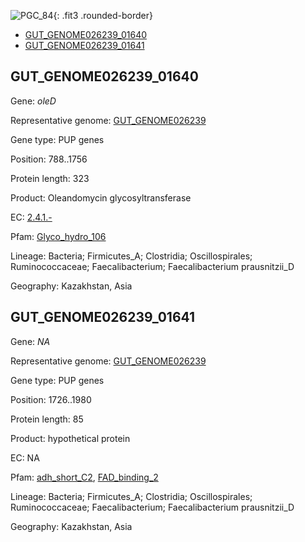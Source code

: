![PGC_84](../static/images/Clusters_figure/PGC_84.jpg){: .fit3 .rounded-border}

<ul id="myTab" class="nav nav-tabs">
  <li class="active">
        <a href="#tab1" data-toggle="tab">GUT_GENOME026239_01640</a>
  </li>
<li><a href="#tab2" data-toggle="tab">GUT_GENOME026239_01641</a></li>
</ul>

<div id="myTabContent" class="tab-content">
  <div class="tab-pane fade in active" id="tab1">

<h2 id="GUT_GENOME026239_01640">GUT_GENOME026239_01640</h2>
<p>Gene: <em>oleD</em>
<p>Representative genome: <a href="https://www.ebi.ac.uk/metagenomics/genomes/MGYG-HGUT-02272">GUT_GENOME026239</a></p>
<p>Gene type: PUP genes</p>
<p>Position: 788..1756</p>
<p>Protein length: 323</p>
<p>Product: Oleandomycin glycosyltransferase</p>
<p>EC: <a href="https://www.brenda-enzymes.org/enzyme.php?ecno=2.4.1.-">2.4.1.-</a></p>
<p>Pfam: <a href="http://pfam.xfam.org/family/Glyco_hydro_106">Glyco_hydro_106</a></p>

<p>Lineage: Bacteria; Firmicutes_A; Clostridia; Oscillospirales; Ruminococcaceae; Faecalibacterium; Faecalibacterium prausnitzii_D</p>
<p>Geography: Kazakhstan, Asia</p>
  </div>

  <div class="tab-pane fade" id="tab2">

<h2 id="GUT_GENOME026239_01641">GUT_GENOME026239_01641</h2>
<p>Gene: <em>NA</em></p>
<p>Representative genome: <a href="https://www.ebi.ac.uk/metagenomics/genomes/MGYG-HGUT-02272">GUT_GENOME026239</a></p>
<p>Gene type: PUP genes</p>
<p>Position: 1726..1980</p>
<p>Protein length: 85</p>
<p>Product: hypothetical protein</p>
<p>EC: NA</p>
<p>Pfam: <a href="http://pfam.xfam.org/family/adh_short_C2">adh_short_C2</a>, <a href="http://pfam.xfam.org/family/FAD_binding_2">FAD_binding_2</a></p>
<p>Lineage: Bacteria; Firmicutes_A; Clostridia; Oscillospirales; Ruminococcaceae; Faecalibacterium; Faecalibacterium prausnitzii_D</p>
<p>Geography: Kazakhstan, Asia</p>

  </div>
</div>
